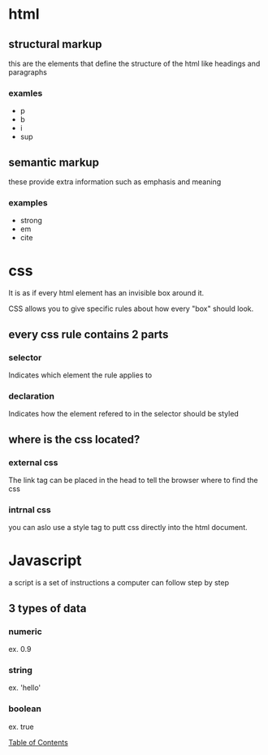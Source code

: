# html

## structural markup
this are the elements that define the structure of the html like headings and paragraphs

### examles
* p
* b
* i
* sup

## semantic markup
these provide extra information such as emphasis and meaning

### examples
* strong
* em
* cite

# css

It is as if every html element has an invisible box around it.

CSS allows you to give specific rules about how every "box" should look.

## every css rule contains 2 parts

### selector
Indicates which element the rule applies to

### declaration
Indicates how the element refered to in the selector should be styled

## where is the css located?

### external css

The link tag can be placed in the head to tell the browser where to find the css

### intrnal css

you can aslo use a style tag to putt css directly into the html document.

# Javascript

a script is a set of instructions a computer can follow step by step

## 3 types of data

### numeric

ex. 0.9

### string

ex. 'hello'

### boolean

ex. true

[Table of Contents](README.md)